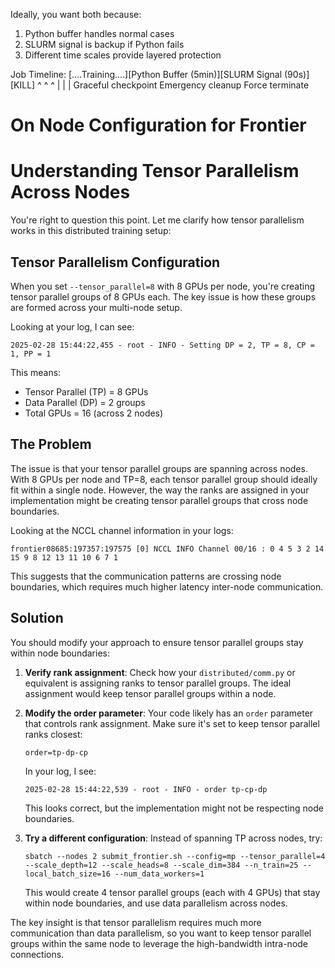 
Ideally, you want both because:

1. Python buffer handles normal cases
2. SLURM signal is backup if Python fails
3. Different time scales provide layered protection

Job Timeline:
[....Training....][Python Buffer (5min)][SLURM Signal (90s)][KILL]
                  ^                     ^                    ^
                  |                     |                    |
        Graceful checkpoint     Emergency cleanup     Force terminate


# On Node Configuration for Frontier



# Understanding Tensor Parallelism Across Nodes

You're right to question this point. Let me clarify how tensor parallelism works in this distributed training setup:

## Tensor Parallelism Configuration

When you set `--tensor_parallel=8` with 8 GPUs per node, you're creating tensor parallel groups of 8 GPUs each. The key issue is how these groups are formed across your multi-node setup.

Looking at your log, I can see:
```
2025-02-28 15:44:22,455 - root - INFO - Setting DP = 2, TP = 8, CP = 1, PP = 1
```

This means:
- Tensor Parallel (TP) = 8 GPUs
- Data Parallel (DP) = 2 groups
- Total GPUs = 16 (across 2 nodes)

## The Problem

The issue is that your tensor parallel groups are spanning across nodes. With 8 GPUs per node and TP=8, each tensor parallel group should ideally fit within a single node. However, the way the ranks are assigned in your implementation might be creating tensor parallel groups that cross node boundaries.

Looking at the NCCL channel information in your logs:
```
frontier08685:197357:197575 [0] NCCL INFO Channel 00/16 : 0 4 5 3 2 14 15 9 8 12 13 11 10 6 7 1
```

This suggests that the communication patterns are crossing node boundaries, which requires much higher latency inter-node communication.

## Solution

You should modify your approach to ensure tensor parallel groups stay within node boundaries:

1. **Verify rank assignment**: Check how your `distributed/comm.py` or equivalent is assigning ranks to tensor parallel groups. The ideal assignment would keep tensor parallel groups within a node.

2. **Modify the order parameter**: Your code likely has an `order` parameter that controls rank assignment. Make sure it's set to keep tensor parallel ranks closest:
   ```
   order=tp-dp-cp
   ```
   
   In your log, I see:
   ```
   2025-02-28 15:44:22,539 - root - INFO - order tp-cp-dp
   ```
   
   This looks correct, but the implementation might not be respecting node boundaries.

3. **Try a different configuration**: Instead of spanning TP across nodes, try:
   ```
   sbatch --nodes 2 submit_frontier.sh --config=mp --tensor_parallel=4 --scale_depth=12 --scale_heads=8 --scale_dim=384 --n_train=25 --local_batch_size=16 --num_data_workers=1
   ```
   
   This would create 4 tensor parallel groups (each with 4 GPUs) that stay within node boundaries, and use data parallelism across nodes.

The key insight is that tensor parallelism requires much more communication than data parallelism, so you want to keep tensor parallel groups within the same node to leverage the high-bandwidth intra-node connections.
